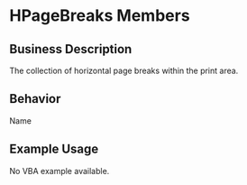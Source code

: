 # HPageBreaks Members

## Business Description
The collection of horizontal page breaks within the print area.

## Behavior
Name

## Example Usage
No VBA example available.